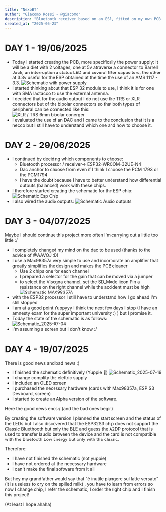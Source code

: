 ```yaml
---
title: "NexoBT"
author: "Giacomo Rossi - @giacomo"
description: "Bluetooth receiver based on an ESP, fitted on my own PCB design."
created_at: "2025-05-28"
---
```


# DAY 1 - 19/06/2025
* Today I started creating the PCB, more specifically the power supply:
    It will be a diet with 2 voltages, one at 5v atraverse a connector to Barrell Jack, an interruption a status LED and several filter capacitors, the other at     3.3v useful for the ESP obtained at the time the use of an AMS 1117 - 3.3.
![Schematic with power supply](https://github.com/user-attachments/assets/98bbded4-5f5f-49db-a1bf-b35c552be6ee "power supply")
* I started thinking about that ESP 32 module to use, I think it is for one with SMA lactacco to use the external antenna.
* I decided that for the audio output I do not use the TRS or XLR connectors but of the bipolar connectors so that both types of peripheral can be connected like this: ![XLR / TRS 6mm bipolar conerger](https://github.com/user-attachments/assets/de2226ec-ffe9-4a9e-89d3-1a23ec07308a "XLR / TRS 6mm bipolar conerger")
* I evaluated the use of an DAC and I came to the conclusion that it is a necco but I still have to understand which one and how to choose it.

# DAY 2 - 29/06/2025
* I continued by deciding which components to choose:
    - Bluetooth processor / receiver-> ESP32-WROOM-32UE-N4
    - Dac anchor to choose from even if I think I choose the PCM 1793 or the PCM1794
    - I have the doubt because I have to better understand how differential outputs (balanced) work with these chips.
* I therefore started creating the schematic for the ESP chip:
![Schematic Esp Chip](https://github.com/user-attachments/assets/be129c30-39ea-482e-b6cd-d7e4ccb6a5a4 "Schematic Esp Chip")
* I also wired the audio outputs:
![Schematic Audio outputs](https://github.com/user-attachments/assets/c5bb6e6c-6190-4684-87f2-7314bb4e24eb "Schematic Audio outputs")

# DAY 3 - 04/07/2025
Maybe I should continue this project more often I'm carrying out a little too little :/
* I completely changed my mind on the dac to be used (thanks to the advice of @AAVOJ :D)
* I use a Max98357a very simple to use and incorporate an amplifier that greatly simplifies the design and makes the PCB cleaner
    - Use 2 chips one for each channel
    - I prepared a selector for the gain that can be moved via a jumper
    - to select the Visogna channel, set the SD_Mode iìcon Pin a resistance on the right channel while the accident must be high
  ![Schematic MAX98357A](https://github.com/user-attachments/assets/11d15057-435d-42e2-ba1b-bf095407d9d4 "Schematic MAX98357A")
* with the ESP32 processor I still have to understand how I go ahead I'm still stopped 
* I am at a good point Yuppyyy I think the next few days I stop (I have an amnesty exam for the super important university :) ) but I promise it.
* Today the state of the schematic is as follows:
![Schematic_2025-07-04](https://github.com/user-attachments/assets/b6f8e213-8eab-4412-a293-efb934957c75)
* I'm assuming a screen but I don't know :/

# DAY 4 - 19/07/2025
There is good news and bad news :)

* I finished the schematic definitively (Yuppie 🥳)
![Schematic_2025-07-19](https://github.com/user-attachments/assets/59e15a65-4536-4feb-9e84-6ba6b0ab8a4e)
* I change complity the elettric supply
* I included an OLED screen
* I purchased the necessary hardwere (cards with Max98357a, ESP S3 Devboard, screen)
* I started to create an Alpha version of the software.

Here the good news ends:/ (and the bad ones begin)

By creating the software version I planned the start screen and the status of the LEDs but I also discovered that the ESP32S3 chip does not support the Classic Bluethooth but only the BLE and guess the A2DP protocol that is used to transfer laudio between the device and the card is not compatible with the Bluetooth Low Energy but only with the classic.

Therefore:
* I have not finished the schematic (not yuppie)
* I have not ordered all the necessary hardware
* I can't make the final software from it all

But hey my grandfather would say that "è inutile piangere sul latte versato" (it is useless to cry on the spilled milk) , you have to learn from errors so now I change chip, I refer the schematic, I order the right chip and I finish this project!

(At least I hope ahaha)
